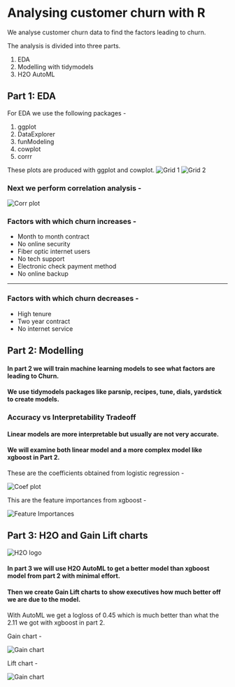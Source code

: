 # Analysing customer churn with R

We analyse customer churn data to find the factors leading to churn.

The analysis is divided into three parts.
1. EDA
2. Modelling with tidymodels
3. H2O AutoML

## Part 1: EDA

For EDA we use the following packages -
1. ggplot
2. DataExplorer
3. funModeling
4. cowplot
5. corrr

These plots are produced with ggplot and cowplot.
![Grid 1](https://github.com/Arun-Vasist/customer-churn/blob/master/grid1.png)
![Grid 2](https://github.com/Arun-Vasist/customer-churn/blob/master/grid2.png)



### Next we perform correlation analysis -
![Corr plot](https://github.com/Arun-Vasist/customer-churn/blob/master/corr_plot.png)


### Factors with which churn increases -
* Month to month contract
* No online security
* Fiber optic internet users
* No tech support
* Electronic check payment method
* No online backup
***
### Factors with which churn decreases -
* High tenure
* Two year contract
* No internet service


## Part 2: Modelling

#### In part 2 we will train machine learning models to see what factors are leading to Churn.
#### We use tidymodels packages like parsnip, recipes, tune, dials, yardstick to create models.

### Accuracy vs Interpretability Tradeoff

#### Linear models are more interpretable but usually are not very accurate.
#### We will examine both linear model and a more complex model like xgboost in Part 2.

These are the coefficients obtained from logistic regression -

![Coef plot](https://github.com/Arun-Vasist/customer-churn/blob/master/coef_plot.png)

This are the feature importances from xgboost -

![Feature Importances](https://github.com/Arun-Vasist/customer-churn/blob/master/coef_plot.png)

## Part 3: H2O and Gain Lift charts

![H2O logo](https://www.h2o.ai/wp-content/themes/h2o2018/templates/dist/images/h2o_logo.svg)

#### In part 3 we will use H2O AutoML to get a better model than xgboost model from part 2 with minimal effort.
#### Then we create Gain Lift charts to show executives how much better off we are due to the model.

With AutoML we get a logloss of 0.45 which is much better than what the 2.11 we got with xgboost in part 2.

Gain chart -

![Gain chart](https://github.com/Arun-Vasist/customer-churn/blob/master/gain_chart.png)

Lift chart -

![Gain chart](https://github.com/Arun-Vasist/customer-churn/blob/master/lift_chart.png)




